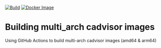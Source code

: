 [![Build](https://github.com/he-sb/cadvisor_multi-arch/actions/workflows/build_cadvidor.yml/badge.svg?branch=master)](https://github.com/he-sb/cadvisor_multi-arch/actions/workflows/build_cadvidor.yml) [![Docker Image](https://img.shields.io/docker/pulls/j0k3rh/cadvisor.svg)](https://hub.docker.com/r/j0k3rh/cadvisor)


# Building multi_arch cadvisor images
Using GitHub Actions to build multi-arch cadvisor images (amd64 & arm64)
